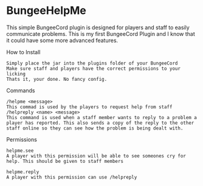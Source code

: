 # BungeeHelpMe

This simple BungeeCord plugin is designed for players and staff to easily communicate problems.
This is my first BungeeCord Plugin and I know that it could have some more advanced features.

How to Install

    Simply place the jar into the plugins folder of your BungeeCord
    Make sure staff and players have the correct permissions to your licking
    Thats it, your done. No fancy config.


Commands

    /helpme <message>
    This commad is used by the players to request help from staff
    /helpreply <name> <message>
    This command is used when a staff member wants to reply to a problem a player has reported. This also sends a copy of the reply to the other staff online so they can see how the problem is being dealt with.


Permissions

    helpme.see
    A player with this permission will be able to see someones cry for help. This should be given to staff members

    helpme.reply
    A player with this permission can use /helpreply

